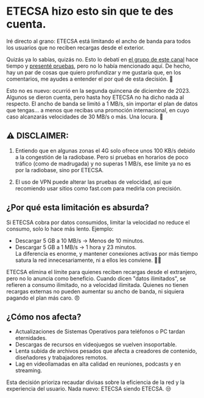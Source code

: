 # ETECSA hizo esto sin que te des cuenta.

Iré directo al grano: ETECSA está limitando el ancho de banda para todos los usuarios que no reciben recargas desde el exterior.  

Quizás ya lo sabías, quizás no. Esto lo debatí en [el grupo de este canal](https://t.me/+rHzEnSM6cItjY2Yx) hace tiempo y [presenté pruebas](https://t.me/c/1863860688/90022), pero no lo había mencionado aquí. De hecho, hay un par de cosas que quiero profundizar y me gustaría que, en los comentarios, me ayudes a entender el por qué de esta decisión. 🤌

Esto no es nuevo: ocurrió en la segunda quincena de diciembre de 2023. Algunos se dieron cuenta, pero hasta hoy ETECSA no ha dicho nada al respecto. El ancho de banda se limitó a 1 MB/s, sin importar el plan de datos que tengas… a menos que recibas una promoción internacional, en cuyo caso alcanzarás velocidades de 30 MB/s o más. Una locura. 🤯

## ⚠️ DISCLAIMER:  

1. Entiendo que en algunas zonas el 4G solo ofrece unos 100 KB/s debido a la congestión de la radiobase. Pero si pruebas en horarios de poco tráfico (como de madrugada) y no superas 1 MB/s, ese límite ya no es por la radiobase, sino por ETECSA.  

2. El uso de VPN puede alterar las pruebas de velocidad, así que recomiendo usar sitios como fast.com para medirla con precisión. 

## ¿Por qué esta limitación es absurda?  

Si ETECSA cobra por datos consumidos, limitar la velocidad no reduce el consumo, solo lo hace más lento. Ejemplo:  
- Descargar 5 GB a 10 MB/s → Menos de 10 minutos.  
- Descargar 5 GB a 1 MB/s → 1 hora y 23 minutos.  
La diferencia es enorme, y mantener conexiones activas por más tiempo satura la red innecesariamente, ni a ellos les conviene. 🤷‍♂

ETECSA elimina el límite para quienes reciben recargas desde el extranjero, pero no lo anuncia como beneficio. Cuando dicen "datos ilimitados", se refieren a consumo ilimitado, no a velocidad ilimitada. Quienes no tienen recargas externas no pueden aumentar su ancho de banda, ni siquiera pagando el plan más caro. 😠

## ¿Cómo nos afecta?  

- Actualizaciones de Sistemas Operativos para teléfonos o PC tardan eternidades.  
- Descargas de recursos en videojuegos se vuelven insoportable.  
- Lenta subida de archivos pesados que afecta a creadores de contenido, diseñadores y trabajadores remotos.
- Lag en videollamadas en alta calidad en reuniones, podcasts y en streaming.  

Esta decisión prioriza recaudar divisas sobre la eficiencia de la red y la experiencia del usuario. Nada nuevo: ETECSA siendo ETECSA. 😒